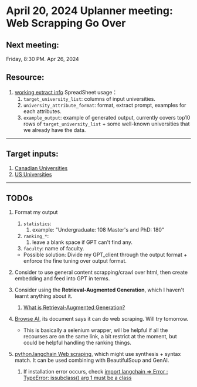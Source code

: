 # April 20, 2024 Uplanner meeting: Web Scrapping Go Over

## Next meeting:
Friday, 8:30 PM. Apr 26, 2024

## Resource:
1. [working extract info](https://docs.google.com/spreadsheets/d/1CicjqDh97Ob4S339BG8jL0dRjtBug3q8AC2KiPrgHUE/edit#gid=1820803381)
SpreadSheet usage：
   1. `target_university_list`: columns of input universities.
   2. `university_attribute_format`: format, extract prompt, examples for each attributes.
   3. `example_output`: example of generated output, currently covers top10 rows of `target_university_list` + some well-known universities that we already have the data.
___
## Target inputs:
   1. [Canadian Universities](https://docs.google.com/spreadsheets/d/1XyvBCAWQpl3dyydJQuYUmd41uw6famuVA6uSmI13TP4/edit?usp=sharing)
   2.  [US Universities](https://docs.google.com/spreadsheets/d/1JUUkxXz6MJ56CcIkeqhv8C9q39sg3sSvGIwRsTk6kkM/edit?usp=sharing)

___
## TODOs
1. Format my output
   1. `statistics`: 
      1. example: "Undergraduate: 108 Master's and PhD: 180"
   2. `ranking_*`:
      1. leave a blank space if GPT can't find any.
   3. `faculty`: name of faculty.
   + Possible solution: Divide my GPT_client through the output format + enforce the fine tuning over output format.

2. Consider to use general content scrapping/crawl over html, then create embedding and feed into GPT in terms.
3. Consider using the **Retrieval-Augmented Generation**, which I haven't learnt anything about it.
   1. [What is Retrieval-Augmented Generation?](https://aws.amazon.com/what-is/retrieval-augmented-generation/)
4. [Browse AI](https://www.browse.ai/?utm_source=adwords&utm_medium=paid&utm_campaign=Search-tcpa-broad&utm_content=Website%20Scraping&utm_ad=689312777005&utm_term=web%20scraping&matchtype=b&ad_id=689312777005&gad_source=1), its document says it can do web scraping. Will try tomorrow.
   + This is basically a selenium wrapper, will be helpful if all the recourses are on the same link, a bit restrict at the moment, but could be helpful handling the ranking things.

5. [python.langchain Web scraping](https://python.langchain.com/docs/use_cases/web_scraping/), which might use synthesis + syntax match. It can be used combining with BeautifulSoup and GenAI. 
   1. If installation error occurs, check [import langchain => Error : TypeError: issubclass() arg 1 must be a class](https://stackoverflow.comquestions/76313592/import-langchain-error-typeerror-issubclass-arg-1-must-be-a-class)
